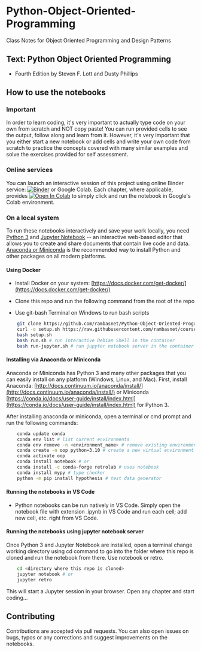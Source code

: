 # Python-Object-Oriented-Programming

Class Notes for Object Oriented Programming and Design Patterns

## Text: Python Object Oriented Programming

- Fourth Edition by Steven F. Lott and Dusty Phillips

## How to use the notebooks

### Important

In order to learn coding, it's very important to actually type code on your own from scratch and NOT copy paste! You can run provided cells to see the output, follow along and learn from it. However, it's very important that you either start a new notebook or add cells and write your own code from scratch to practice the concepts covered with many similar examples and solve the exercises provided for self assessment.

### Online services

You can launch an interactive session of this project using online Binder service:
[![Binder](https://mybinder.org/badge_logo.svg)](https://mybinder.org/badge_logo.svg) or Google Colab. Each chapter, where applicable, provides [![Open In Colab](https://colab.research.google.com/assets/colab-badge.svg)](https://colab.research.google.com) to simply click and run the notebook in Google's Colab environment.

### On a local system

To run these notebooks interactively and save your work locally, you need [Python 3](https://www.python.org/) and [Jupyter Notebook](http://jupyter.org/) -- an interactive web-based editor that allows you to create and share documents that contain live code and data. [Anaconda or Miniconda](https://www.anaconda.com/products/distribution) is the recommended way to install Python and other packages on all modern platforms.

#### Using Docker

- Install Docker on your system: [https://docs.docker.com/get-docker/](https://docs.docker.com/get-docker/)

- Clone this repo and run the following command from the root of the repo
- Use git-bash Terminal on Windows to run bash scripts

```bash
    git clone https://github.com/rambasnet/Python-Object-Oriented-Programming.git
    curl -o setup.sh https://raw.githubusercontent.com/rambasnet/course-container/main/setup.sh
    bash setup.sh
    bash run.sh # run interactive Debian Shell in the container
    bash run-jupyter.sh # run jupyter notebook server in the container
```

#### Installing via Anaconda or Miniconda

Anaconda or Miniconda has Python 3 and many other packages that you can easily install on any platform (Windows, Linux, and Mac). First, install Anaconda: [http://docs.continuum.io/anaconda/install/](http://docs.continuum.io/anaconda/install/) or Miniconda [https://conda.io/docs/user-guide/install/index.html](https://conda.io/docs/user-guide/install/index.html) for Python 3.

After installing anaconda or miniconda, open a terminal or cmd prompt and run the following commands:

```bash
    conda update conda
    conda env list # list current environments
    conda env remove -n <environment_name> # remove existing environment
    conda create -n oop python=3.10 # create a new virtual environment named py
    conda activate oop
    conda install notebook # or
    conda install -c conda-forge retrolab # uses notebook
    conda install mypy # type checker
    python -m pip install hypothesis # test data generator
```

#### Running the notebooks in VS Code

- Python notebooks can be run natively in VS Code. Simply open the notebook file with extension .ipynb in VS Code and run each cell; add new cell, etc. right from VS Code.

#### Running the notebooks using jupyter notebook server

Once Python 3 and Jupyter Notebook are installed, open a terminal change working directory using cd command to go into the folder where this repo is cloned and run the notebook from there. Use notebook or retro.

```bash
    cd <directory where this repo is cloned>
    jupyter notebook # or
    jupyter retro
```

This will start a Jupyter session in your browser. Open any chapter and start coding...

## Contributing

Contributions are accepted via pull requests. You can also open issues on bugs, typos or any corrections and suggest improvements on the notebooks. 